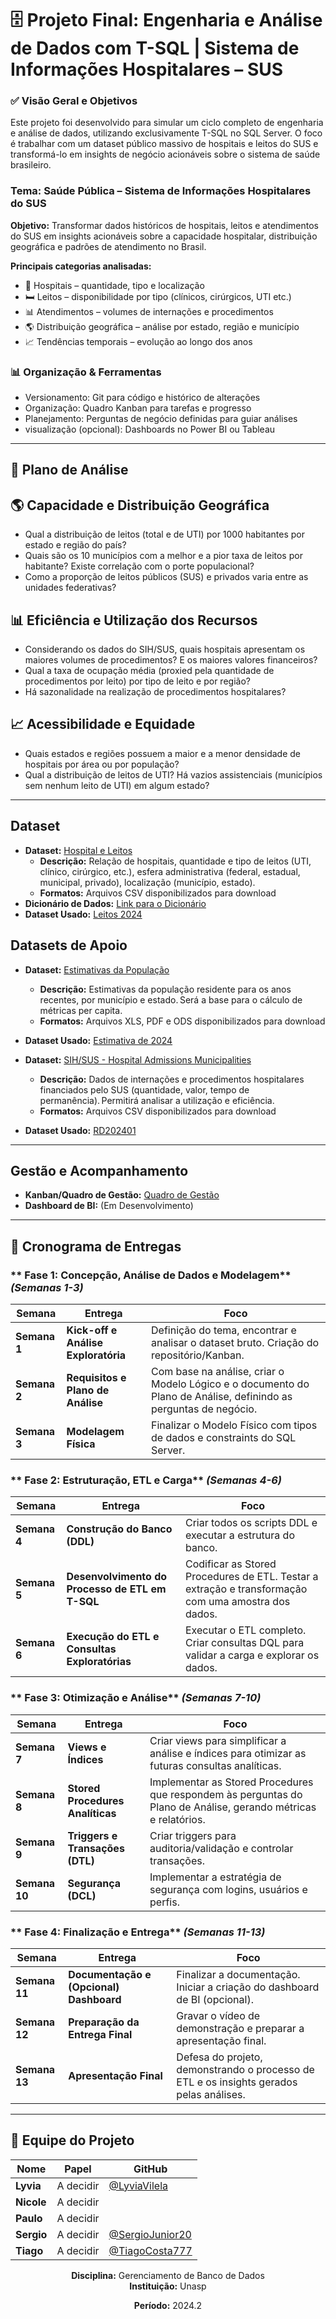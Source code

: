 # 🗄️ Projeto Final: Engenharia e Análise de Dados com T-SQL | Sistema de Informações Hospitalares – SUS


### ✅ Visão Geral e Objetivos

Este projeto foi desenvolvido para simular um ciclo completo de engenharia e análise de dados, utilizando exclusivamente T-SQL no SQL Server. O foco é trabalhar com um dataset público massivo de hospitais e leitos do SUS e transformá-lo em insights de negócio acionáveis sobre o sistema de saúde brasileiro.

### Tema: Saúde Pública – Sistema de Informações Hospitalares do SUS

**Objetivo:**  Transformar dados históricos de hospitais, leitos e atendimentos do SUS em insights acionáveis sobre a capacidade hospitalar, distribuição geográfica e padrões de atendimento no Brasil.

**Principais categorias analisadas:**
- 🏥 Hospitais – quantidade, tipo e localização
- 🛏️ Leitos – disponibilidade por tipo (clínicos, cirúrgicos, UTI etc.)
- 📊 Atendimentos – volumes de internações e procedimentos
- 🌎 Distribuição geográfica – análise por estado, região e município
- 📈 Tendências temporais – evolução ao longo dos anos

###  **📊 Organização & Ferramentas**
- Versionamento: Git para código e histórico de alterações
- Organização: Quadro Kanban para tarefas e progresso
- Planejamento: Perguntas de negócio definidas para guiar análises
- visualização (opcional): Dashboards no Power BI ou Tableau

---
## 🔎 Plano de Análise

  ## 🌎 Capacidade e Distribuição Geográfica 

- Qual a distribuição de leitos (total e de UTI) por 1000 habitantes por estado e região do país? 
- Quais são os 10 municípios com a melhor e a pior taxa de leitos por habitante? Existe correlação com o porte populacional? 
- Como a proporção de leitos públicos (SUS) e privados varia entre as unidades federativas?

## 📊 Eficiência e Utilização dos Recursos 

- Considerando os dados do SIH/SUS, quais hospitais apresentam os maiores volumes de procedimentos? E os maiores valores financeiros? 
- Qual a taxa de ocupação média (proxied pela quantidade de procedimentos por leito) por tipo de leito e por região? 
- Há sazonalidade na realização de procedimentos hospitalares? 

## 📈 Acessibilidade e Equidade 

- Quais estados e regiões possuem a maior e a menor densidade de hospitais por área ou por população? 
- Qual a distribuição de leitos de UTI? Há vazios assistenciais (municípios sem nenhum leito de UTI) em algum estado?
 
---
## Dataset

- **Dataset:**  [Hospital e Leitos](https://dados.gov.br/dados/conjuntos-dados/hospitais-e-leitos?utm_source=chatgpt.com)
  - **Descrição:** Relação de hospitais, quantidade e tipo de leitos (UTI, clínico, cirúrgico, etc.), esfera administrativa (federal, estadual, municipal, privado), localização (município, estado). 
  - **Formatos:** Arquivos CSV disponibilizados para download  
- **Dicionário de Dados:** [Link para o Dicionário](https://s3.sa-east-1.amazonaws.com/ckan.saude.gov.br/Leitos_SUS/Dicion%C3%A1rio_Leito_hospitalar.pdf) 
- **Dataset Usado:** [Leitos 2024](https://educadventista-my.sharepoint.com/:x:/r/personal/lyvia_vilela_educadventista_org/Documents/Leitos_2024%20(1).xlsx?d=wea1f64dd5af64c148f5d0ded7948c194&e=4%3a422a7541aff74b689022d01e78574bc1&sharingv2=true&fromShare=true&at=9)

## Datasets de Apoio
- **Dataset:** [Estimativas da População](https://www.ibge.gov.br/estatisticas/sociais/populacao/9103-estimativas-de-populacao.html?=&t=downloads)
  - **Descrição:** Estimativas da população residente para os anos recentes, por município e estado. Será a base para o cálculo de métricas per capita.
  - **Formatos:** Arquivos XLS, PDF e ODS disponibilizados para download
- **Dataset Usado:** [Estimativa de 2024](https://educadventista-my.sharepoint.com/:x:/r/personal/lyvia_vilela_educadventista_org/Documents/estimativa_dou_2024.xlsx?d=w54d4ae4754514e30801b6887affc6552&e=4%3afe359c008696438d917c6e8ef570e3ee&sharingv2=true&fromShare=true&at=9)

- **Dataset:** [SIH/SUS - Hospital Admissions Municipalities](https://www.kaggle.com/datasets/andersonfranca/sistema-de-informaes-hospitalares-sus)
  - **Descrição:** Dados de internações e procedimentos hospitalares financiados pelo SUS (quantidade, valor, tempo de permanência). Permitirá analisar a utilização e eficiência.
  - **Formatos:** Arquivos CSV disponibilizados para download
- **Dataset Usado:** [RD202401](https://educadventista-my.sharepoint.com/:x:/r/personal/lyvia_vilela_educadventista_org/Documents/RD202401.xlsx?d=w3dc9f8220c8e4ed0bfc1fade12374585&e=4%3a3444863d26bb447699e9a2e70d7fb70a&sharingv2=true&fromShare=true&at=9)

---
## Gestão e Acompanhamento

- **Kanban/Quadro de Gestão:** [Quadro de Gestão](https://trello.com/invite/b/68a5f12cadae6b74df85dc57/ATTI45e35eb915bc39df23a920147c3799c1637B7881/analise-de-dados)
- **Dashboard de BI:** (Em Desenvolvimento)
  
---
## 📅 Cronograma de Entregas

### ** Fase 1: Concepção, Análise de Dados e Modelagem** *(Semanas 1-3)*

| Semana | Entrega | Foco | 
|--------|---------|------|
| **Semana 1** | **Kick-off e Análise Exploratória** | Definição do tema, encontrar e analisar o dataset bruto. Criação do repositório/Kanban. 
| **Semana 2** | **Requisitos e Plano de Análise** | Com base na análise, criar o Modelo Lógico e o documento do Plano de Análise, definindo as perguntas de negócio. 
| **Semana 3** | **Modelagem Física** | Finalizar o Modelo Físico com tipos de dados e constraints do SQL Server. 

### ** Fase 2: Estruturação, ETL e Carga** *(Semanas 4-6)*

| Semana | Entrega | Foco |
|--------|---------|------|
| **Semana 4** | **Construção do Banco (DDL)** | Criar todos os scripts DDL e executar a estrutura do banco. 
| **Semana 5** | **Desenvolvimento do Processo de ETL em T-SQL** | Codificar as Stored Procedures de ETL. Testar a extração e transformação com uma amostra dos dados. 
| **Semana 6** | **Execução do ETL e Consultas Exploratórias** | Executar o ETL completo. Criar consultas DQL para validar a carga e explorar os dados. 

### ** Fase 3: Otimização e Análise** *(Semanas 7-10)*

| Semana | Entrega | Foco |
|--------|---------|------|
| **Semana 7** | **Views e Índices** | Criar views para simplificar a análise e índices para otimizar as futuras consultas analíticas. 
| **Semana 8** | **Stored Procedures Analíticas** | Implementar as Stored Procedures que respondem às perguntas do Plano de Análise, gerando métricas e relatórios. 
| **Semana 9** | **Triggers e Transações (DTL)** | Criar triggers para auditoria/validação e controlar transações. 
| **Semana 10** | **Segurança (DCL)** | Implementar a estratégia de segurança com logins, usuários e perfis. 

### ** Fase 4: Finalização e Entrega** *(Semanas 11-13)*

| Semana | Entrega | Foco |
|--------|---------|------|
| **Semana 11** | **Documentação e (Opcional) Dashboard** | Finalizar a documentação. Iniciar a criação do dashboard de BI (opcional). 
| **Semana 12** | **Preparação da Entrega Final** | Gravar o vídeo de demonstração e preparar a apresentação final. 
| **Semana 13** | **Apresentação Final** | Defesa do projeto, demonstrando o processo de ETL e os insights gerados pelas análises. 

---

## 👥 Equipe do Projeto

| Nome | Papel | GitHub |
|------|-------|--------|
| **Lyvia** | A decidir | [@LyviaVilela](https://github.com/LyviaVilela) |
| **Nicole** | A decidir | |
| **Paulo** | A decidir | |
| **Sergio** | A decidir | [@SergioJunior20](https://github.com/SergioJunior20) |
| **Tiago** | A decidir |[@TiagoCosta777](https://github.com/TiagoCosta777) |


<div align="center">

**Disciplina:** Gerenciamento de Banco de Dados  
**Instituição:** Unasp 

**Período:** 2024.2


